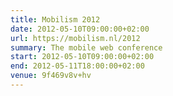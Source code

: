 ```yaml
---
title: Mobilism 2012
date: 2012-05-10T09:00:00+02:00
url: https://mobilism.nl/2012
summary: The mobile web conference
start: 2012-05-10T09:00:00+02:00
end: 2012-05-11T18:00:00+02:00
venue: 9f469v8v+hv
---
```

